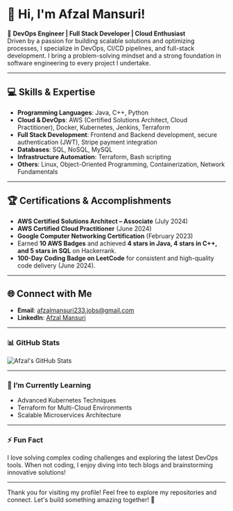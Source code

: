 # 👋 Hi, I'm Afzal Mansuri!

🌟 **DevOps Engineer | Full Stack Developer | Cloud Enthusiast**  
Driven by a passion for building scalable solutions and optimizing processes, I specialize in DevOps, CI/CD pipelines, and full-stack development. I bring a problem-solving mindset and a strong foundation in software engineering to every project I undertake.

---

## 💻 Skills & Expertise

- **Programming Languages**: Java, C++, Python  
- **Cloud & DevOps**: AWS (Certified Solutions Architect, Cloud Practitioner), Docker, Kubernetes, Jenkins, Terraform  
- **Full Stack Development**: Frontend and Backend development, secure authentication (JWT), Stripe payment integration  
- **Databases**: SQL, NoSQL, MySQL  
- **Infrastructure Automation**: Terraform, Bash scripting  
- **Others**: Linux, Object-Oriented Programming, Containerization, Network Fundamentals

---

## 🏆 Certifications & Accomplishments

- **AWS Certified Solutions Architect – Associate** (July 2024)  
- **AWS Certified Cloud Practitioner** (June 2024)  
- **Google Computer Networking Certification** (February 2023)  
- Earned **10 AWS Badges** and achieved **4 stars in Java, 4 stars in C++, and 5 stars in SQL** on Hackerrank.  
- **100-Day Coding Badge on LeetCode** for consistent and high-quality code delivery (June 2024).

---

## 🌐 Connect with Me

- **Email**: [afzalmansuri233.jobs@gmail.com](mailto:afzalmansuri233.jobs@gmail.com)  
- **LinkedIn**: [Afzal Mansuri](https://www.linkedin.com/in/afzal-mansuri-b375a0227)  

---

### 📊 GitHub Stats

![Afzal's GitHub Stats](https://github-readme-stats.vercel.app/api?username=AfzalMansuri23&show_icons=true&theme=radical)

---

### 🌱 I’m Currently Learning
- Advanced Kubernetes Techniques  
- Terraform for Multi-Cloud Environments  
- Scalable Microservices Architecture  

---

### ⚡ Fun Fact
I love solving complex coding challenges and exploring the latest DevOps tools. When not coding, I enjoy diving into tech blogs and brainstorming innovative solutions!

---

Thank you for visiting my profile! Feel free to explore my repositories and connect. Let's build something amazing together! 🚀
